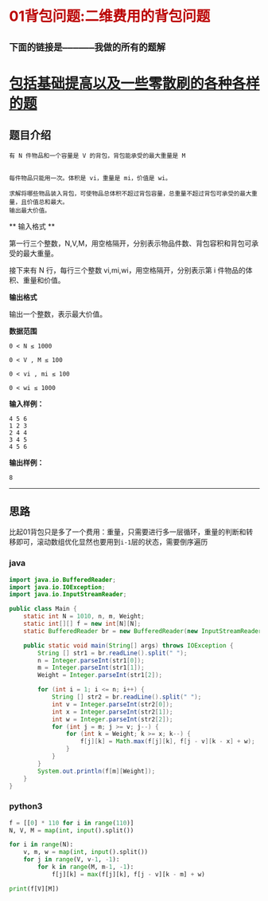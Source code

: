 # <font color="bb000">01背包问题:二维费用的背包问题</font>
## **`下面的链接是——————我做的所有的题解`**

# [包括基础提高以及一些零散刷的各种各样的题](https://www.acwing.com/blog/content/33005/) 

## 题目介绍
```
有 N 件物品和一个容量是 V 的背包，背包能承受的最大重量是 M


每件物品只能用一次。体积是 vi，重量是 mi，价值是 wi。

求解将哪些物品装入背包，可使物品总体积不超过背包容量，总重量不超过背包可承受的最大重量，且价值总和最大。
输出最大价值。
```

** 输入格式 **

第一行三个整数，N,V,M，用空格隔开，分别表示物品件数、背包容积和背包可承受的最大重量。

接下来有 N 行，每行三个整数 vi,mi,wi，用空格隔开，分别表示第 i 件物品的体积、重量和价值。

**输出格式**

输出一个整数，表示最大价值。

**数据范围**
```
0 < N ≤ 1000

0 < V , M ≤ 100

0 < vi , mi ≤ 100

0 < wi ≤ 1000
```

**输入样例：**
```
4 5 6
1 2 3
2 4 4
3 4 5
4 5 6
```
**输出样例：**
```
8
```
----------

## 思路

比起01背包只是多了一个费用：重量，只需要进行多一层循环，重量的判断和转移即可，滚动数组优化显然也要用到`i-1`层的状态，需要倒序遍历

### java
```java
import java.io.BufferedReader;
import java.io.IOException;
import java.io.InputStreamReader;

public class Main {
    static int N = 1010, n, m, Weight;
    static int[][] f = new int[N][N];
    static BufferedReader br = new BufferedReader(new InputStreamReader(System.in));

    public static void main(String[] args) throws IOException {
        String [] str1 = br.readLine().split(" ");
        n = Integer.parseInt(str1[0]);
        m = Integer.parseInt(str1[1]);
        Weight = Integer.parseInt(str1[2]);

        for (int i = 1; i <= n; i++) {
            String [] str2 = br.readLine().split(" ");
            int v = Integer.parseInt(str2[0]);
            int x = Integer.parseInt(str2[1]);
            int w = Integer.parseInt(str2[2]);
            for (int j = m; j >= v; j--) {
                for (int k = Weight; k >= x; k--) {
                    f[j][k] = Math.max(f[j][k], f[j - v][k - x] + w);
                }
            }
        }
        System.out.println(f[m][Weight]);
    }
}

```
### python3

```python
f = [[0] * 110 for i in range(110)]
N, V, M = map(int, input().split())

for i in range(N):
    v, m, w = map(int, input().split())
    for j in range(V, v-1, -1):
        for k in range(M, m-1, -1):
            f[j][k] = max(f[j][k], f[j - v][k - m] + w)

print(f[V][M])

```
